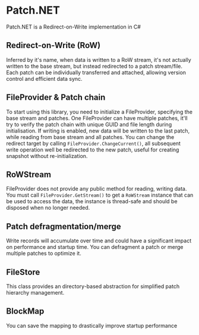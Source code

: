 # Patch.NET
Patch.NET is a Redirect-on-Write implementation in C#

## Redirect-on-Write (RoW)
Inferred by it's name, when data is written to a RoW stream, it's not actually written to the base stream, but instead redirected to a patch stream/file.
Each patch can be individually transferred and attached, allowing version control and efficient data sync.

## FileProvider & Patch chain
To start using this library, you need to initialize a FileProvider, specifying the base stream and patches.
One FileProvider can have multiple patches, it'll try to verify the patch chain with unique GUID and file length during initialisation. 
If writing is enabled, new data will be written to the last patch, while reading from base stream and all patches.
You can change the redirect target by calling ``FileProvider.ChangeCurrent()``, all subsequent write operation well be redirected to the new patch, useful for creating snapshot without re-initialization.

## RoWStream
FileProvider does not provide any public method for reading, writing data. 
You must call ``FileProvider.GetStream()`` to get a ``RoWStream`` instance that can be used to access the data, the instance is thread-safe and should be disposed when no longer needed.

## Patch defragmentation/merge
Write records will accumulate over time and could have a significant impact on performance and startup time. You can defragment a patch or merge multiple patches to optimize it.

## FileStore
This class provides an directory-based abstraction for simplified patch hierarchy management.

## BlockMap
You can save the mapping to drastically improve startup performance
